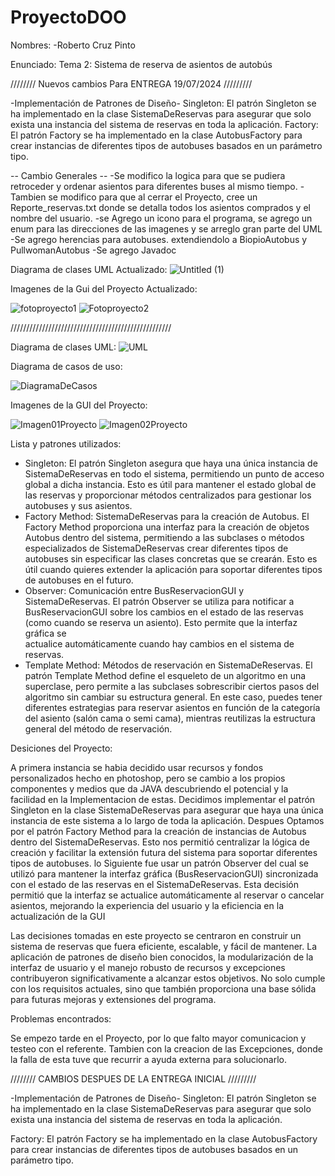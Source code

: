 # ProyectoDOO
Nombres:
  -Roberto Cruz Pinto

Enunciado:
  Tema 2: Sistema de reserva de asientos de autobús

//////// Nuevos cambios Para ENTREGA 19/07/2024 /////////

-Implementación de Patrones de Diseño-
Singleton: El patrón Singleton se ha implementado en la clase SistemaDeReservas para asegurar que solo exista una instancia del sistema de reservas en toda la aplicación.
Factory: El patrón Factory se ha implementado en la clase AutobusFactory para crear instancias de diferentes tipos de autobuses basados en un parámetro tipo.

-- Cambio Generales --
-Se modifico la logica para que se pudiera retroceder y ordenar asientos para diferentes buses al mismo tiempo.
-Tambien se modifico para que al cerrar el Proyecto, cree un Reporte_reservas.txt donde se detalla todos los asientos comprados y el nombre del usuario.
-se Agrego un icono para el programa, se agrego un enum para las direcciones de las imagenes y se arreglo gran parte del UML
-Se agrego herencias para autobuses. extendiendolo a BiopioAutobus y PullwomanAutobus
-Se agrego Javadoc

Diagrama de clases UML Actualizado: 
![Untitled (1)](https://github.com/user-attachments/assets/231ba45c-e40b-48b7-bf0b-cb59b6e2fbbd)

Imagenes de la Gui del Proyecto Actualizado:

![fotoproyecto1](https://github.com/user-attachments/assets/7d2c2a84-ba3a-47fa-8312-1b87922b8ff9)
![Fotoproyecto2](https://github.com/user-attachments/assets/1008d70a-cba4-4b08-83dd-eb754b5aef34)


///////////////////////////////////////////////////




Diagrama de clases UML: 
![UML](https://github.com/Titoo-P/ProyectoDOO/assets/132025860/097e3655-1511-4894-a6c1-885e6c21aa88)

Diagrama de casos de uso: 

![DiagramaDeCasos](https://github.com/Titoo-P/ProyectoDOO/assets/132025860/8e954bab-1fce-45bd-88cd-e400661ea3c2)

Imagenes de la GUI del Proyecto:

![Imagen01Proyecto](https://github.com/Titoo-P/ProyectoDOO/assets/132025860/1153acd3-23c3-4dbf-8d75-5300273062bd)
![Imagen02Proyecto](https://github.com/Titoo-P/ProyectoDOO/assets/132025860/99d7e9eb-2ab7-43da-9383-6a7ab6dbaaeb)


Lista y patrones utilizados:

 - Singleton: El patrón Singleton asegura que haya una única instancia de SistemaDeReservas en todo el sistema, permitiendo un punto de acceso global a dicha instancia. Esto es útil para mantener el estado global de las reservas y proporcionar métodos                 centralizados para gestionar los autobuses y sus asientos.
 - Factory Method: SistemaDeReservas para la creación de Autobus. El Factory Method proporciona una interfaz para la creación de objetos Autobus dentro del sistema, permitiendo a las subclases o métodos especializados de SistemaDeReservas crear diferentes tipos de    autobuses sin especificar las clases concretas que se crearán. Esto es útil cuando quieres extender la aplicación para soportar diferentes tipos de autobuses en el futuro.
 - Observer: Comunicación entre BusReservacionGUI y SistemaDeReservas. El patrón Observer se utiliza para notificar a BusReservacionGUI sobre los cambios en el estado de las reservas (como cuando se reserva un asiento). Esto permite que la interfaz gráfica se     
   actualice automáticamente cuando hay cambios en el sistema de reservas.
 - Template Method: Métodos de reservación en SistemaDeReservas. El patrón Template Method define el esqueleto de un algoritmo en una superclase, pero permite a las subclases sobrescribir ciertos pasos del algoritmo sin cambiar su estructura general. En este caso,    puedes tener diferentes estrategias para reservar asientos en función de la categoría del asiento (salón cama o semi cama), mientras reutilizas la estructura general del método de reservación.

Desiciones del Proyecto: 

A primera instancia se habia decidido usar recursos y fondos personalizados hecho en photoshop, pero se cambio a los propios componentes y medios que da JAVA descubriendo el potencial y la facilidad en la Implementacion de estas.
Decidimos implementar el patrón Singleton en la clase SistemaDeReservas para asegurar que haya una única instancia de este sistema a lo largo de toda la aplicación.
Despues Optamos por el patrón Factory Method para la creación de instancias de Autobus dentro del SistemaDeReservas. Esto nos permitió centralizar la lógica de creación y facilitar la extensión futura del sistema para soportar diferentes tipos de autobuses.
lo Siguiente fue usar un patrón Observer del cual se utilizó para mantener la interfaz gráfica (BusReservacionGUI) sincronizada con el estado de las reservas en el SistemaDeReservas. Esta decisión permitió que la interfaz se actualice automáticamente al reservar o cancelar asientos, mejorando la experiencia del usuario y la eficiencia en la actualización de la GUI

Las decisiones tomadas en este proyecto se centraron en construir un sistema de reservas que fuera eficiente, escalable, y fácil de mantener. La aplicación de patrones de diseño bien conocidos, la modularización de la interfaz de usuario y el manejo robusto de recursos y excepciones contribuyeron significativamente a alcanzar estos objetivos. No solo cumple con los requisitos actuales, sino que también proporciona una base sólida para futuras mejoras y extensiones del programa.

Problemas encontrados:

Se empezo tarde en el Proyecto, por lo que falto mayor comunicacion y testeo con el referente.
Tambien con la creacion de las Excepciones, donde la falla de esta tuve que recurrir a ayuda externa para solucionarlo.


//////// CAMBIOS DESPUES DE LA ENTREGA INICIAL /////////

-Implementación de Patrones de Diseño-
Singleton: El patrón Singleton se ha implementado en la clase SistemaDeReservas para asegurar que solo exista una instancia del sistema de reservas en toda la aplicación.

Factory: El patrón Factory se ha implementado en la clase AutobusFactory para crear instancias de diferentes tipos de autobuses basados en un parámetro tipo.
